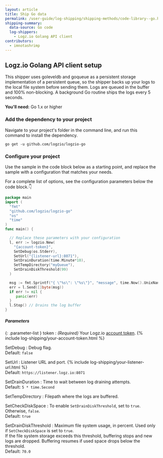 ```yaml
---
layout: article
title: Ship Go data
permalink: /user-guide/log-shipping/shipping-methods/code-library--go.html
shipping-summary:
  data-source: Go code
  log-shippers:
    - Logz.io Golang API client
contributors:
  - imnotashrimp
---
```


## Logz.io Golang API client setup

This shipper uses goleveldb and goqueue as a persistent storage implementation of a persistent queue, so the shipper backs up your logs to the local file system before sending them.
Logs are queued in the buffer and 100% non-blocking.
A background Go routine ships the logs every 5 seconds.

**You'll need:** Go 1.x or higher

### Add the dependency to your project

Navigate to your project's folder in the command line, and run this command to install the dependency.

```shell
go get -u github.com/logzio/logzio-go
```

### Configure your project

Use the sample in the code block below as a starting point, and replace the sample with a configuration that matches your needs.

For a complete list of options, see the configuration parameters below the code block.👇

```go
package main
import (
  "fmt"
  "github.com/logzio/logzio-go"
  "os"
  "time"
)
func main() {

  // Replace these parameters with your configuration
  l, err := logzio.New(
    "{account-token}",
    SetDebug(os.Stderr),
    SetUrl("{listener-url}:8071"),
    SetDrainDuration(time.Minute*10),
    SetTempDirectory("myQueue"),
    SetDrainDiskThreshold(99)
  )

  msg := fmt.Sprintf("{ \"%s\": \"%s\"}", "message", time.Now().UnixNano())
  err = l.Send([]byte(msg))
  if err != nil {
     panic(err)
  }
  l.Stop() // Drains the log buffer
}
```

##### Parameters

{: .parameter-list }
token
  : _(Required)_ Your Logz.io [account token](https://app.logz.io/#/dashboard/settings/general). {% include log-shipping/your-account-token.html %}

SetDebug
  : Debug flag. <br /> <span class="sm bold">Default:</span> `false`

SetUrl
  : Listener URL and port.  {% include log-shipping/your-listener-url.html %} <br /> <span class="sm bold">Default:</span> `https://listener.logz.io:8071`

SetDrainDuration
  : Time to wait between log draining attempts. <br /> <span class="sm bold">Default:</span> `5 * time.Second`

SetTempDirectory
  : Filepath where the logs are buffered.

SetCheckDiskSpace
  : To enable `SetDrainDiskThreshold`, set to `true`. Otherwise, `false`. <br /> <span class="sm bold">Default:</span> `true`

SetDrainDiskThreshold
  : Maximum file system usage, in percent. Used only if `SetCheckDiskSpace` is set to `true`. <br /> If the file system storage exceeds this threshold, buffering stops and new logs are dropped. Buffering resumes if used space drops below the threshold. <br /> <span class="sm bold">Default:</span> `70.0`
